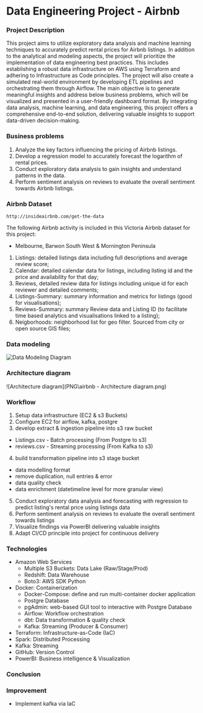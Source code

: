 # Data Engineering Project - Airbnb

### Project Description
This project aims to utilize exploratory data analysis and machine learning techniques to accurately predict rental prices for Airbnb listings. In addition to the analytical and modeling aspects, the project will prioritize the implementation of data engineering best practices. This includes establishing a robust data infrastructure on AWS using Terraform and adhering to Infrastructure as Code principles. The project will also create a simulated real-world environment by developing ETL pipelines and orchestrating them through Airflow. The main objective is to generate meaningful insights and address below business problems, which will be visualized and presented in a user-friendly dashboard format. By integrating data analysis, machine learning, and data engineering, this project offers a comprehensive end-to-end solution, delivering valuable insights to support data-driven decision-making.

### Business problems
1. Analyze the key factors influencing the pricing of Airbnb listings.
2. Develop a regression model to accurately forecast the logarithm of rental prices.
3. Conduct exploratory data analysis to gain insights and understand patterns in the data.
4. Perform sentiment analysis on reviews to evaluate the overall sentiment towards Airbnb listings.

### Airbnb Dataset

```http://insideairbnb.com/get-the-data```

The following Airbnb activity is included in this Victoria Airbnb dataset for this project:
-  Melbourne, Barwon South West & Mornington Peninsula

1. Listings: detailed listings data including full descriptions and average review score;
2. Calendar: detailed calendar data for listings, including listing id and the price and availability for that day;
3. Reviews, detailed review data for listings including unique id for each reviewer and detailed comments;
4. Listings-Summary: summary information and metrics for listings (good for visualisations);
5. Reviews-Summary: summary Review data and Listing ID (to facilitate time based analytics and visualisations linked to a listing);
6. Neigborhoods: neighborhood list for geo filter. Sourced from city or open source GIS files;

### Data modeling 
![Data Modeling Diagram](PNG\airbnb_er_diagram.png)

### Architecture diagram
![Architecture diagram](PNG\airbnb - Architecture diagram.png)

### Workflow
1. Setup data infrastructure (EC2 & s3 Buckets)
2. Configure EC2 for airflow, kafka, postgre
3. develop extract & ingestion pipeline into s3 raw bucket
  * Listings.csv - Batch processing (From Postgre to s3)
  * reviews.csv - Streaming processing (From Kafka to s3)
4. build transformation pipeline into s3 stage bucket
  * data modelling format
  * remove duplication, null entries & error
  * data quality check
  * data enrichment (datetimeline level for more granular view)
5. Conduct exploratory data analysis and forecasting with regression to predict listing's rental price using listings data
6. Perform sentiment analysis on reviews to evaluate the overall sentiment towards listings
7. Visualize findings via PowerBI delivering valuable insights
8. Adapt CI/CD principle into project for continuous delivery  

### Technologies
* Amazon Web Services
  * Multiple S3 Buckets: Data Lake (Raw/Stage/Prod)
  * Redshift: Data Warehouse
  * Boto3: AWS SDK Python
* Docker: Containerization
    * Docker-Compose: define and run multi-container docker application
    * Postgre Database
    * pgAdmin: web-based GUI tool to interactive with Postgre Database
    * Airflow: Workflow orchestration
    * dbt: Data transformation & quality check
    * Kafka: Streaming (Producer & Consumer)
* Terraform: Infrastructure-as-Code (IaC)
* Spark: Distributed Processing
* Kafka: Streaming
* GitHub: Version Control
* PowerBI: Business intelligence & Visualization

### Conclusion

### Improvement
-  Implement kafka via IaC